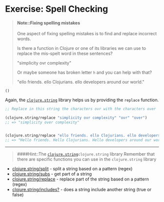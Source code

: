 # Exercise: Spell Checking

> #### Note::Fixing spelling mistakes
> One aspect of fixing spelling mistakes is to find and replace incorrect words.
>
> Is there a function in Clojure or one of its libraries we can use to replace the mis-spelt word in these sentences?
>
> "simplicity ovr complexity"
>
> Or maybe someone has broken letter `h` and you can help with that?
>
> "ello friends. ello Clojurians. ello developers around our world."
```eval-clojure
()
```

<!--sec data-title="Reveal answer..." data-id="answer001" data-collapse=true ces-->

Again, the [`clojure.string`](https://clojuredocs.org/clojure.string) library helps us by providing the `replace` function.

```clojure
;; Replace in this string the characters ovr with the characters over

(clojure.string/replace "simplicity ovr complexity" "ovr" "over")
;; => "simplicity over complexity"


(clojure.string/replace "ello friends. ello Clojurians. ello developers around our world." "ello" "Hello")
;; => "Hello friends. Hello Clojurians. Hello developers around our world."
```

<!--endsec-->

------------------------------------------

> ####Hint::The [`clojure.string`](https://clojuredocs.org/clojure.string)`clojure.string` library
> Remember that there are specific functions you can use in the `clojure.string` library
* [clojure.string/split](https://clojuredocs.org/clojure.string/split) - split a string based on a pattern (regex)
* [clojure.string/subs](https://clojuredocs.org/clojure.core/subs) - get part of a string
* [clojure.string/replace](https://clojuredocs.org/clojure.string/replace) - replace part of the string based on a pattern (regex)
* [clojure.string/includes?](https://clojuredocs.org/clojure.string/includes_q) - does a string include another string (true or false)
